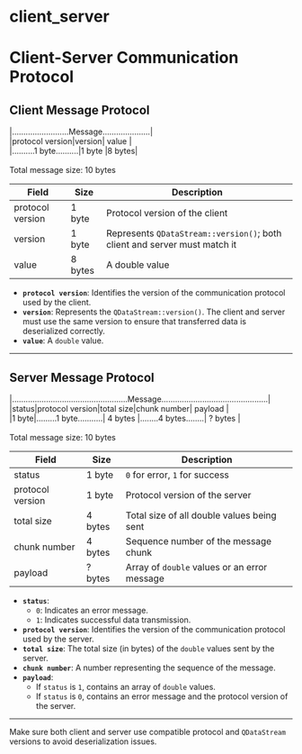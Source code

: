 # client_server

# Client-Server Communication Protocol

## Client Message Protocol

|.........................Message.....................|  
|protocol version|version| value |  
|..........1 byte..........|1 byte |8 bytes|  
<br>Total message size: 10 bytes<br>

| Field             | Size     | Description                                                                 |
|------------------|----------|-----------------------------------------------------------------------------|
| protocol version | 1 byte   | Protocol version of the client                                              |
| version          | 1 byte   | Represents `QDataStream::version()`; both client and server must match it   |
| value            | 8 bytes  | A double value                                                              |

- **`protocol version`**: Identifies the version of the communication protocol used by the client.  
- **`version`**: Represents the `QDataStream::version()`. The client and server must use the same version to ensure that transferred data is deserialized correctly.  
- **`value`**: A `double` value.

---

## Server Message Protocol

|...................................................Message...............................................|  
|status|protocol version|total size|chunk number| payload |  
|1 byte|.........1 byte...........| 4 bytes  |........4 bytes........| ? bytes |  
<br>Total message size: 10 bytes<br>

| Field             | Size     | Description                                                                 |
|------------------|----------|-----------------------------------------------------------------------------|
| status           | 1 byte   | `0` for error, `1` for success                                               |
| protocol version | 1 byte   | Protocol version of the server                                              |
| total size       | 4 bytes  | Total size of all double values being sent                                  |
| chunk number     | 4 bytes  | Sequence number of the message chunk                                        |
| payload          | ? bytes  | Array of `double` values or an error message                                |

- **`status`**:  
  - `0`: Indicates an error message.  
  - `1`: Indicates successful data transmission.  
- **`protocol version`**: Identifies the version of the communication protocol used by the server.  
- **`total size`**: The total size (in bytes) of the `double` values sent by the server.  
- **`chunk number`**: A number representing the sequence of the message.  
- **`payload`**:  
  - If `status` is `1`, contains an array of `double` values.  
  - If `status` is `0`, contains an error message and the protocol version of the server.

---

Make sure both client and server use compatible protocol and `QDataStream` versions to avoid deserialization issues.
